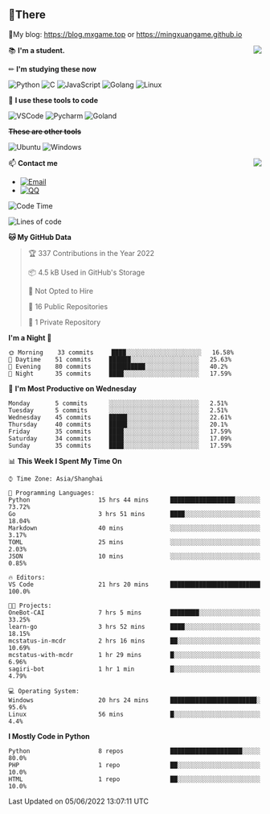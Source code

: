 
## **👏There**

📰My blog: https://blog.mxgame.top or https://mingxuangame.github.io

<img align="right" src="https://github-readme-stats.vercel.app/api/top-langs/?username=MingxuanGame"/>


📚 **I'm a student.**

✏ **I'm studying these now**

![Python](https://img.shields.io/badge/-Python-blue?style=flat-square&logo=Python&logoColor=fff)
![C](https://img.shields.io/badge/-C-585858?style=flat-square&logo=C&logoColor=fff)
![JavaScript](https://img.shields.io/badge/-JavaScript-ffca18?style=flat-square&logo=JavaScript&logoColor=fff)
![Golang](https://img.shields.io/badge/-Go-007d9c?style=flat-square&logo=Go&logoColor=fff)
![Linux](https://img.shields.io/badge/-Linux-black?style=flat-square&logo=Linux&logoColor=fff)

🔨 **I use these tools to code**

![VSCode](https://img.shields.io/badge/-VSCode-blue?style=flat-square&logo=visualstudiocode&logoColor=fff)
![Pycharm](https://img.shields.io/badge/-Pycharm-green?style=flat-square&logo=pycharm&logoColor=fff)
![Goland](https://img.shields.io/badge/-Goland-purple?style=flat-square&logo=goland&logoColor=fff)

 **~~These are other tools~~**

![Ubuntu](https://img.shields.io/badge/-Ubuntu-orange?style=flat-square&logo=Ubuntu&logoColor=fff)
![Windows](https://img.shields.io/badge/-Windows-blue?style=flat-square&logo=Windows&logoColor=fff)

<img align="right" src="https://github-readme-stats.vercel.app/api?username=MingxuanGame" />


📫 **Contact me**

* [![Email](https://img.shields.io/badge/Email-MingxuanGame@outlook.com-1?style=social&logoColor=fff)](mailto:MingxuanGame@outlook.com)
* [![QQ](https://img.shields.io/badge/QQ-1060148379-1?style=social&logoColor=fff)](tencent://AddContact/?fromId=45&fromSubId=1&subcmd=all&uin=1060148379&website=www.oicqzone.com)

<!--START_SECTION:waka-->
![Code Time](http://img.shields.io/badge/Code%20Time-28%20hrs%2043%20mins-blue)

![Lines of code](https://img.shields.io/badge/From%20Hello%20World%20I%27ve%20Written-27%20Thousand%20lines%20of%20code-blue)

**🐱 My GitHub Data** 

> 🏆 337 Contributions in the Year 2022
 > 
> 📦 4.5 kB Used in GitHub's Storage 
 > 
> 🚫 Not Opted to Hire
 > 
> 📜 16 Public Repositories 
 > 
> 🔑 1 Private Repository 
 > 
**I'm a Night 🦉** 

```text
🌞 Morning    33 commits     ████░░░░░░░░░░░░░░░░░░░░░   16.58% 
🌆 Daytime    51 commits     ██████░░░░░░░░░░░░░░░░░░░   25.63% 
🌃 Evening    80 commits     ██████████░░░░░░░░░░░░░░░   40.2% 
🌙 Night      35 commits     ████░░░░░░░░░░░░░░░░░░░░░   17.59%

```
📅 **I'm Most Productive on Wednesday** 

```text
Monday       5 commits      ░░░░░░░░░░░░░░░░░░░░░░░░░   2.51% 
Tuesday      5 commits      ░░░░░░░░░░░░░░░░░░░░░░░░░   2.51% 
Wednesday    45 commits     █████░░░░░░░░░░░░░░░░░░░░   22.61% 
Thursday     40 commits     █████░░░░░░░░░░░░░░░░░░░░   20.1% 
Friday       35 commits     ████░░░░░░░░░░░░░░░░░░░░░   17.59% 
Saturday     34 commits     ████░░░░░░░░░░░░░░░░░░░░░   17.09% 
Sunday       35 commits     ████░░░░░░░░░░░░░░░░░░░░░   17.59%

```


📊 **This Week I Spent My Time On** 

```text
⌚︎ Time Zone: Asia/Shanghai

💬 Programming Languages: 
Python                   15 hrs 44 mins      ██████████████████░░░░░░░   73.72% 
Go                       3 hrs 51 mins       ████░░░░░░░░░░░░░░░░░░░░░   18.04% 
Markdown                 40 mins             ░░░░░░░░░░░░░░░░░░░░░░░░░   3.17% 
TOML                     25 mins             ░░░░░░░░░░░░░░░░░░░░░░░░░   2.03% 
JSON                     10 mins             ░░░░░░░░░░░░░░░░░░░░░░░░░   0.85%

🔥 Editors: 
VS Code                  21 hrs 20 mins      █████████████████████████   100.0%

🐱‍💻 Projects: 
OneBot-CAI               7 hrs 5 mins        ████████░░░░░░░░░░░░░░░░░   33.25% 
learn-go                 3 hrs 52 mins       ████░░░░░░░░░░░░░░░░░░░░░   18.15% 
mcstatus-in-mcdr         2 hrs 16 mins       ██░░░░░░░░░░░░░░░░░░░░░░░   10.69% 
mcstatus-with-mcdr       1 hr 29 mins        █░░░░░░░░░░░░░░░░░░░░░░░░   6.96% 
sagiri-bot               1 hr 1 min          █░░░░░░░░░░░░░░░░░░░░░░░░   4.79%

💻 Operating System: 
Windows                  20 hrs 24 mins      ████████████████████████░   95.6% 
Linux                    56 mins             █░░░░░░░░░░░░░░░░░░░░░░░░   4.4%

```

**I Mostly Code in Python** 

```text
Python                   8 repos             ████████████████████░░░░░   80.0% 
PHP                      1 repo              ██░░░░░░░░░░░░░░░░░░░░░░░   10.0% 
HTML                     1 repo              ██░░░░░░░░░░░░░░░░░░░░░░░   10.0%

```



 Last Updated on 05/06/2022 13:07:11 UTC
<!--END_SECTION:waka-->
